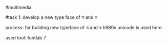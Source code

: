 #multimedia

#task 1: develop a new type face of  অ and ক


process:
      for building new typeface of  অ and ক h980x unicode is used here.
      
      
used tool:
      fontlab 7
